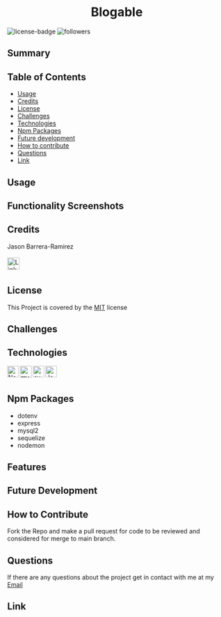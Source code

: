 <h1 align="center">Blogable</h1> 
  
[LinkedIn]: https://www.linkedin.com/in/jason-barrera-ramirez-b2a473204/
![license-badge](https://img.shields.io/badge/License-MIT-blueviolet)
![followers](https://img.shields.io/github/followers/jbramirez03?style=social)

[mit]: https://choosealicense.com/licenses/mit/

## Summary

## Table of Contents

- [Usage](#usage)
- [Credits](#credits)
- [License](#license)
- [Challenges](#challenges)
- [Technologies](#technologies)
- [Npm Packages](#npm-packages)
- [Future development](#future-development)
- [How to contribute](#how-to-contribute)
- [Questions](#questions)
- [Link](#link)

## Usage

## Functionality Screenshots

## Credits

Jason Barrera-Ramirez<br><br>
[<img align="left" width="28px" alt="LinkedIn" src="https://user-images.githubusercontent.com/82244776/128110957-497edff3-59dc-41d6-89bc-be7570e441fe.png" />][linkedin]<br><br>

## License

This Project is covered by the [MIT] license

## Challenges

## Technologies

<img align="left" width="26px" alt="Node.js" src="https://user-images.githubusercontent.com/82244776/131235189-bd5f5fc2-6802-4f79-b553-267a05f37ab3.png">
<img align="left" width="27px" alt="mysql" src="https://user-images.githubusercontent.com/82244776/131235260-c522d5d8-e58d-4bd9-82ec-a3cc3c119ccd.png">
<img align="left" width="26px" alt="express" src="https://user-images.githubusercontent.com/82244776/132081029-26f8074c-5c16-40d1-999f-9ee7a64ceb7d.png">
<img align="left" width="26px" alt="Javascript" src="https://user-images.githubusercontent.com/82244776/128645657-2dad4760-43e6-42a9-90a5-8f8b3f62b4a0.png"><br><br>

## Npm Packages

- dotenv
- express
- mysql2
- sequelize
- nodemon

## Features

## Future Development

## How to Contribute

Fork the Repo and make a pull request for code to be reviewed and considered for merge to main branch.

## Questions

If there are any questions about the project get in contact with me at my [Email](mailto:jason1287712@gmail.com)

## Link
